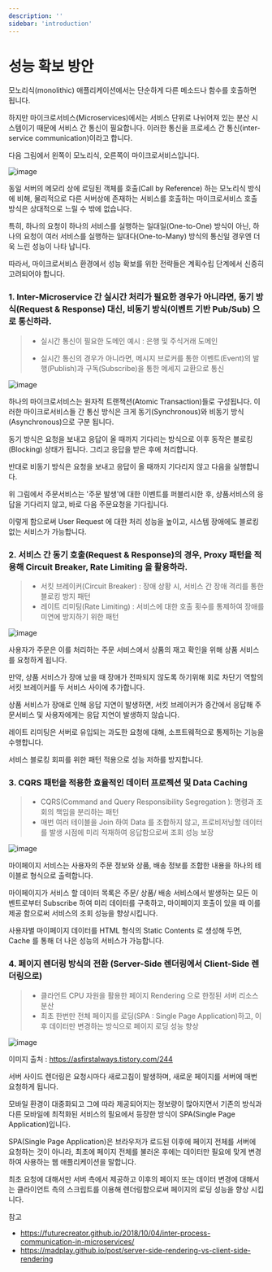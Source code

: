 ```yaml
---
description: ''
sidebar: 'introduction'
---
```

# 성능 확보 방안

모노리식(monolithic) 애플리케이션에서는 단순하게 다른 메소드나 함수를 호출하면 됩니다.

하지만 마이크로서비스(Microservices)에서는 서비스 단위로 나뉘어져 있는 분산 시스템이기 때문에 서비스 간 통신이 필요합니다. 이러한 통신을 프로세스 간 통신(inter-service communication)이라고 합니다.

다음 그림에서 왼쪽이 모노리식, 오른쪽이 마이크로서비스입니다.

![image](../../src/img/02_Planning/03_품질관리_계획/02_성능_확보_방안/image1.jpg)

동일 서버의 메모리 상에 로딩된 객체를 호출(Call by Reference) 하는 모노리식 방식에 비해, 물리적으로 다른 서버상에 존재하는 서비스를 호출하는 마이크로서비스 호출 방식은 상대적으로 느릴 수 밖에 없습니다.

특히, 하나의 요청이 하나의 서비스를 실행하는 일대일(One-to-One) 방식이 아닌, 하나의 요청이 여러 서비스를 실행하는 일대다(One-to-Many) 방식의 통신일 경우엔 더욱 느린 성능이 나타 납니다.

따라서, 마이크로서비스 환경에서 성능 확보를 위한 전략들은 계획수립 단계에서 신중히 고려되어야 합니다.


### 1. Inter-Microservice 간 실시간 처리가 필요한 경우가 아니라면, 동기 방식(Request & Response) 대신, 비동기 방식(이벤트 기반 Pub/Sub) 으로 통신하라.
>- 실시간 통신이 필요한 도메인 예시 : 은행 및 주식거래 도메인
>
>- 실시간 통신의 경우가 아니라면, 메시지 브로커를 통한 이벤트(Event)의 발행(Publish)과 구독(Subscribe)을 통한 메세지 교환으로 통신

![image](../../src/img/02_Planning/03_품질관리_계획/02_성능_확보_방안/image2.jpg)

하나의 마이크로서비스는 원자적 트랜잭션(Atomic Transaction)들로 구성됩니다. 이러한 마이크로서비스들 간 통신 방식은 크게 동기(Synchronous)와 비동기 방식(Asynchronous)으로 구분 됩니다.

동기 방식은 요청을 보내고 응답이 올 때까지 기다리는 방식으로 이후 동작은 블로킹(Blocking) 상태가 됩니다. 그리고 응답을 받은 후에 처리합니다.

반대로 비동기 방식은 요청을 보내고 응답이 올 때까지 기다리지 않고 다음을 실행합니다.

위 그림에서 주문서비스는 '주문 발생'에 대한 이벤트를 퍼블리시한 후, 상품서비스의 응답을 기다리지 않고, 바로 다음 주문요청을 기다립니다.

이렇게 함으로써 User Request 에 대한 처리 성능을 높이고, 시스템 장애에도 블로킹 없는 서비스가 가능합니다.



### 2. 서비스 간 동기 호출(Request & Response)의 경우, Proxy 패턴을 적용해 Circuit Breaker, Rate Limiting 을 활용하라.
>- 서킷 브레이커(Circuit Breaker) : 장애 상황 시, 서비스 간 장애 격리를 통한 블로킹 방지 패턴
>- 레이트 리미팅(Rate Limiting) : 서비스에 대한 호출 횟수를 통제하여 장애를 미연에 방지하기 위한 패턴

![image](../../src/img/02_Planning/03_품질관리_계획/02_성능_확보_방안/image3.jpg)

사용자가 주문은 이를 처리하는 주문 서비스에서 상품의 재고 확인을 위해 상품 서비스를 요청하게 됩니다.

만약, 상품 서비스가 장애 났을 때 장애가 전파되지 않도록 하기위해 회로 차단기 역할의 서킷 브레이커를 두 서비스 사이에 추가합니다.

상품 서비스가 장애로 인해 응답 지연이 발생하면, 서킷 브레이커가 중간에서 응답해 주문서비스 및 사용자에게는 응답 지연이 발생하지 않습니다.

레이트 리미팅은 서버로 유입되는 과도한 요청에 대해, 소프트웨적으로 통제하는 기능을 수행합니다.

서비스 블로킹 회피를 위한 패턴 적용으로 성능 저하를 방지합니다.


### 3. CQRS 패턴을 적용한 효율적인 데이터 프로젝션 및 Data Caching
>- CQRS(Command and Query Responsibility Segregation ): 명령과 조회의 책임을 분리하는 패턴
>- 매번 여러 테이블을 Join 하여 Data 를 조합하지 않고, 프로비저닝할 데이터를 발생 시점에 미리 적재하여 응답함으로써 조회 성능 보장

![image](../../src/img/02_Planning/03_품질관리_계획/02_성능_확보_방안/image4.jpg)

마이페이지 서비스는 사용자의 주문 정보와 상품, 배송 정보를 조합한 내용을 하나의 테이블로 형식으로 출력합니다.

마이페이지가 서비스 할 데이터 목록은 주문/ 상품/ 배송 서비스에서 발생하는 모든 이벤트로부터 Subscribe 하여 미리 데이터를 구축하고, 마이페이지 호출이 있을 때 이를 제공 함으로써 서비스의 조회 성능을 향상시킵니다.

사용자별 마이페이지 데이터를 HTML 형식의 Static Contents 로 생성해 두면, Cache 를 통해 더 나은 성능의 서비스가 가능합니다.


### 4. 페이지 렌더링 방식의 전환 (Server-Side 렌더링에서  Client-Side 렌더링으로)
>- 클라언트 CPU 자원을 활용한 페이지 Rendering 으로 한정된 서버 리소스 분산
>- 최초 한번만 전체 페이지를 로딩(SPA : Single Page Application)하고, 이후 데이터만 변경하는 방식으로 페이지 로딩 성능 향상

![image](../../src/img/02_Planning/03_품질관리_계획/02_성능_확보_방안/image5.jpg)

이미지 출처 : https://asfirstalways.tistory.com/244


서버 사이드 렌더링은 요청시마다 새로고침이 발생하며, 새로운 페이지를 서버에 매번 요청하게 됩니다.

모바일 환경이 대중화되고 그에 따라 제공되어지는 정보량이 많아지면서 기존의 방식과 다른 모바일에 최적화된 서비스의 필요에서 등장한 방식이 SPA(Single Page Application)입니다.

SPA(Single Page Application)은 브라우저가 로드된 이후에 페이지 전체를 서버에 요청하는 것이 아니라, 최초에 페이지 전체를 불러온 후에는 데이터만 필요에 맞게 변경하여 사용하는 웹 애플리케이션을 말합니다.

최초 요청에 대해서만 서버 측에서 제공하고 이후의 페이지 또는 데이터 변경에 대해서는 클라이언트 측의 스크립트를 이용해 렌더링함으로써 페이지의 로딩 성능을 향상 시킵니다.



참고
- https://futurecreator.github.io/2018/10/04/inter-process-communication-in-microservices/
- https://madplay.github.io/post/server-side-rendering-vs-client-side-rendering